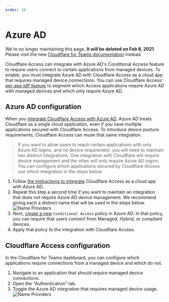 ```yaml
---
order: 10
---
```


# Azure AD

<Aside type='warning' header='⚠️ THIS PAGE IS OUTDATED'>

We're no longer maintaining this page. **It will be deleted on Feb 8, 2021**. Please visit the new [Cloudflare for Teams documentation](https://secret.wiki/cloudflare-one/teams-docs-changes) instead.

</Aside>

Cloudflare Access can integrate with Azure AD's Conditional Access feature to require users connect to certain applications from managed devices. To enable, you must integrate Azure AD with Cloudflare Access as a cloud app that requires managed device connections. You can use Cloudflare Access' [per-app IdP feature](/configuring-identity-providers/#configuring-applications-to-specific-identity-providers) to segment which Access applications require Azure AD with managed devices and which only require Azure AD.

## Azure AD configuration

When you [integrate Cloudflare Access with Azure AD](https://docs.microsoft.com/en-us/azure/active-directory/manage-apps/what-is-single-sign-on), Azure AD treats Cloudflare as a single cloud application, even if you have multiple applications secured with Cloudflare Access. To introduce device posture requirements, Cloudflare Access can reuse that same integration.

> If you want to allow users to reach certain applications with only Azure AD logins, and no device requirement, you will need to maintain two distinct integrations. One integration with Cloudflare will require device management and the other will only require Azure AD logins. You can configure which applications secured by Cloudflare Access use which integration in the steps below.

1. Follow [the instructions to integrate](/configuring-identity-providers/azuread/) Cloudflare Access as a cloud app with Azure AD.
1. Repeat this step a second time if you want to maintain an integration that does not require Azure AD device management. We recommend giving each a distinct name that will be used in the steps below.
    ![Name Providers](/static/azuread-device/name-providers.png)
1. Next, [create a new](https://docs.microsoft.com/en-us/azure/active-directory/conditional-access/require-managed-devices) `Conditional Access` policy in Azure AD. In that policy, you can require that users connect from Managed, Hybrid, or compliant devices.
1. Apply that policy to the integration with Cloudflare Access.

## Cloudflare Access configuration

In the Cloudflare for Teams dashboard, you can configure which applications require connections from a managed device and which do not.

1. Navigate to an application that should require managed device connections.
1. Open the "Authentication" tab.
1. Toggle the Azure AD integration that requires managed device usage.
    ![Name Providers](/static/azuread-device/select-integration.png)